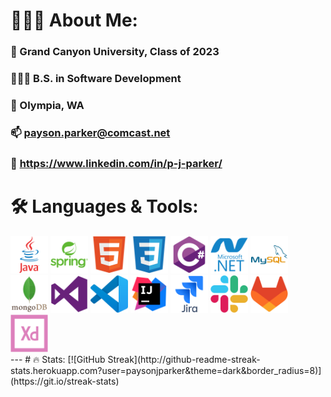 # 👨🏻‍💻 About Me:
### 🏫 Grand Canyon University, Class of 2023
### 👨🏻‍🎓 B.S. in Software Development
### 📍 Olympia, WA
### 📫 payson.parker@comcast.net
### 🔗 https://www.linkedin.com/in/p-j-parker/

# 🛠 Languages & Tools:
<div>
  <img src="https://raw.githubusercontent.com/devicons/devicon/1119b9f84c0290e0f0b38982099a2bd027a48bf1/icons/java/java-original-wordmark.svg"                title="Java" width="60" height="60"/>
  <img src="https://raw.githubusercontent.com/devicons/devicon/1119b9f84c0290e0f0b38982099a2bd027a48bf1/icons/spring/spring-original-wordmark.svg"            title="Spring" width="60" height="60"/>
  <img src="https://raw.githubusercontent.com/devicons/devicon/1119b9f84c0290e0f0b38982099a2bd027a48bf1/icons/html5/html5-original.svg"                        title="html" width="60" height="60"/>
  <img src="https://raw.githubusercontent.com/devicons/devicon/1119b9f84c0290e0f0b38982099a2bd027a48bf1/icons/css3/css3-original.svg"                          title="css" width="60" height="60"/>
  <img src="https://raw.githubusercontent.com/devicons/devicon/1119b9f84c0290e0f0b38982099a2bd027a48bf1/icons/csharp/csharp-original.svg"                      title="csharp" width="60" height="60"/>
  <img src="https://raw.githubusercontent.com/devicons/devicon/1119b9f84c0290e0f0b38982099a2bd027a48bf1/icons/dot-net/dot-net-plain-wordmark.svg"              title="dotnet" width="60" height="60"/>
  <img src="https://raw.githubusercontent.com/devicons/devicon/1119b9f84c0290e0f0b38982099a2bd027a48bf1/icons/mysql/mysql-original-wordmark.svg"              title="MySQL" width="60" height="60"/>
  <img src="https://raw.githubusercontent.com/devicons/devicon/1119b9f84c0290e0f0b38982099a2bd027a48bf1/icons/mongodb/mongodb-original-wordmark.svg"          title="MongoDB" width="60" height="60"/>
  <img src="https://raw.githubusercontent.com/devicons/devicon/1119b9f84c0290e0f0b38982099a2bd027a48bf1/icons/visualstudio/visualstudio-plain.svg"            title="VisualStudio" width="60" height="60"/>
  <img src="https://raw.githubusercontent.com/devicons/devicon/1119b9f84c0290e0f0b38982099a2bd027a48bf1/icons/vscode/vscode-original.svg"                      title="VSCode" width="60" height="60"/>
  <img src="https://raw.githubusercontent.com/devicons/devicon/1119b9f84c0290e0f0b38982099a2bd027a48bf1/icons/intellij/intellij-original.svg"                  title="IntelliJ" width="60" height="60"/>
  <img src="https://raw.githubusercontent.com/devicons/devicon/1119b9f84c0290e0f0b38982099a2bd027a48bf1/icons/jira/jira-original-wordmark.svg"                title="jira" width="60" height="60"/>
  <img src="https://raw.githubusercontent.com/devicons/devicon/1119b9f84c0290e0f0b38982099a2bd027a48bf1/icons/slack/slack-original.svg"                        title="slack" width="60" height="60"/>
  <img src="https://raw.githubusercontent.com/devicons/devicon/1119b9f84c0290e0f0b38982099a2bd027a48bf1/icons/gitlab/gitlab-original.svg"                      title="gitlab" width="60" height="60"/>
  <img src="https://raw.githubusercontent.com/devicons/devicon/1119b9f84c0290e0f0b38982099a2bd027a48bf1/icons/xd/xd-line.svg"             
     title="xd" width="60" height="60"/>
</div>
--- 
# 🔥 Stats:
[![GitHub Streak](http://github-readme-streak-stats.herokuapp.com?user=paysonjparker&theme=dark&border_radius=8)](https://git.io/streak-stats)
<!--
**paysonjparker/paysonjparker** is a ✨ _special_ ✨ repository because its `README.md` (this file) appears on your GitHub profile.

Here are some ideas to get you started:

- 🔭 I’m currently working on ...
- 🌱 I’m currently learning ...
- 👯 I’m looking to collaborate on ...
- 🤔 I’m looking for help with ...
- 💬 Ask me about ...
- 📫 How to reach me: ...
- 😄 Pronouns: ...
- ⚡ Fun fact: ...
-->
